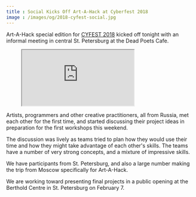 ```yaml
---
title : Social Kicks Off Art-A-Hack at Cyberfest 2018
image : /images/og/2018-cyfest-social.jpg
---
```


Art-A-Hack special edition for [CYFEST 2018](http://cyland.org/lab/program-list/cylandfest/) kicked off tonight with an informal meeting in central St. Petersburg at the Dead Poets Cafe.

<figure class="video">
	<iframe src="https://www.flickr.com/photos/125924023@N07/26052101238/in/set-72157668914171329/player/" allowfullscreen webkitallowfullscreen mozallowfullscreen oallowfullscreen msallowfullscreen></iframe>
</figure>

Artists, programmers and other creative practitioners, all from Russia, met each other for the first time, and started discussing their project ideas in preparation for the first workshops this weekend.

<!--excerpt-ends-->

The discussion was lively as teams tried to plan how they would use their time and how they might take advantage of each other's skills. The teams have a number of very strong concepts, and a mixture of impressive skills.

We have participants from St. Petersburg, and also a large number making the trip from Moscow specifically for Art-A-Hack.

We are working toward presenting final projects in a public opening at the Berthold Centre in St. Petersburg on February 7.